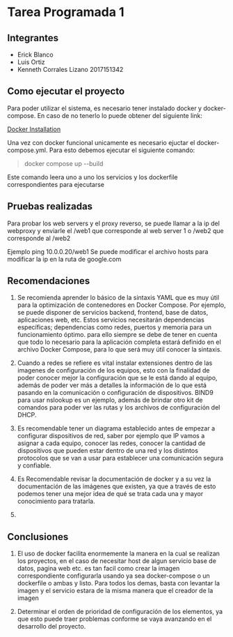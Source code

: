 # Tarea Programada 1
## Integrantes
 - Erick Blanco
 - Luis Ortiz 
 - Kenneth Corrales Lizano 2017151342

 ## Como ejecutar el proyecto
 Para poder utilizar el sistema, es necesario tener instalado docker y docker-compose. En caso de no tenerlo lo puede obtener del siguiente link:
 
 [Docker Installation](https://docs.docker.com/engine/install/)

Una vez con docker funcional unicamente es necesario ejuctar el docker-compose.yml. Para esto debemos ejecutar el siguiente comando:
 > docker compose up --build 

Este comando leera uno a uno los servicios y los dockerfile correspondientes para ejecutarse

## Pruebas realizadas
Para probar los web servers y el proxy reverso, se puede llamar a la ip del webproxy y enviarle el /web1 que corresponde al web server 1 o /web2 que corresponde al /web2

Ejemplo ping 10.0.0.20/web1
Se puede modificar el archivo hosts para modificar la ip en la ruta de google.com

## Recomendaciones 

1. Se recomienda aprender lo básico de la sintaxis YAML que es muy útil para la optimización de contenedores en Docker Compose. Por ejemplo, se puede disponer de servicios backend, frontend, base de datos, aplicaciones web, etc. Estos servicios necesitarán dependencias específicas; dependencias como redes, puertos y memoria para un funcionamiento óptimo. para ello siempre se debe de tener en cuenta que todo lo necesario para la aplicación completa estará definido en el archivo Docker Compose, para lo que será muy útil conocer la sintaxis.

2. Cuando a redes se refiere es vital instalar extensiones dentro de las imagenes de configuración de los equipos, esto con la finalidad de poder conocer mejor la configuración que se le está dando al equipo, además de poder ver más a detalles la información de lo que está pasando en la comunicación o configuración de dispositivos. BIND9 para usar nslookup es un ejemplo, además de brindar otro kit de comandos para poder ver las rutas y los archivos de configuración del DHCP.

3. Es recomendable tener un diagrama establecido antes de empezar a configurar dispositivos de red, saber por ejemplo que IP vamos a asignar a cada equipo, conocer las redes, conocer la cantidad de dispositivos que pueden estar dentro de una red y los distintos protocolos que se van a usar para establecer una comunicación segura y confiable.

4. Es Recomendable revisar la documentación de docker y a su vez la documentación de las imágenes que existen, ya que a través de esto podemos tener una mejor idea de qué se trata cada una y mayor conocimiento para tratarla.

5. 




## Conclusiones
1. El uso de docker facilita enormemente la manera en la cual se realizan los proyectos, en el caso de necesitar host de algun servicio base de datos, pagina web etc. es tan facil como crear la imagen correspondiente configurarla usando ya sea docker-compose o un dockerfile o ambas y listo. Para todos los demas, basta con levantar la imagen y el servicio estara de la misma manera que el creador de la imagen

2. Determinar el orden de prioridad de configuración de los elementos, ya que esto puede traer problemas conforme se vaya avanzando en el desarrollo del proyecto.